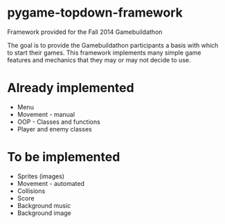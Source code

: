 pygame-topdown-framework
========================

Framework provided for the Fall 2014 Gamebuildathon

The goal is to provide the Gamebuildathon participants a basis with which to start their games. This framework implements many simple game features and mechanics that they may or may not decide to use.

Already implemented
===================

 * Menu
 * Movement - manual
 * OOP - Classes and functions
 * Player and enemy classes

To be implemented
=================

 * Sprites (images)
 * Movement - automated
 * Collisions
 * Score
 * Background music
 * Background image
